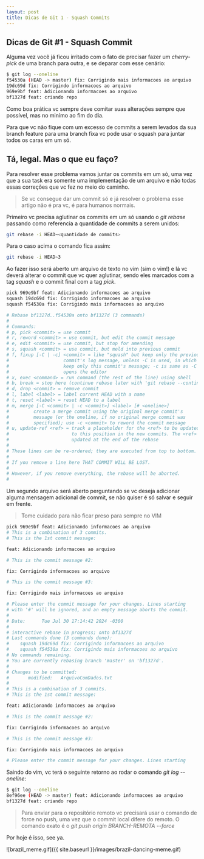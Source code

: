 ```yaml
---
layout: post
title: Dicas de Git 1 - Squash Commits
---
```


## Dicas de Git #1 - Squash Commit

Alguma vez você já ficou irritado com o fato de precisar fazer um *cherry-pick* de uma branch para outra, e se deparar com esse cenário:

```bash
$ git log --oneline
f54530a (HEAD -> master) fix: Corrigindo mais informacoes ao arquivo
19dc69d fix: Corrigindo informacoes ao arquivo
969e9bf feat: Adicionando informacoes ao arquivo
bf1327d feat: criando repo
```

Como boa prática vc sempre deve comitar suas alterações sempre que possível, mas no minímo ao fim do dia. 

Para que vc não fique com um excesso de commits a serem levados da sua branch feature para uma branch fixa vc pode usar o squash para juntar todos os caras em um só.

## Tá, legal. Mas o que eu faço?

Para resolver esse problema vamos juntar os commits em um só, uma vez que a sua task era somente uma implementação de um arquivo e não todas essas correções que vc fez no meio do caminho.

> Se vc consegue dar um commit só e já resolver o problema esse artigo não é pra vc, é para humanos normais.

Primeiro vc precisa aglutinar os commits em um só usando o *git rebase* passando como referencia a quantidade de commits a serem unidos:

```bash
git rebase -i HEAD~<quantidade de commits>
```

Para o caso acima o comando fica assim:

```bash
git rebase -i HEAD~3
```

Ao fazer isso será aberto um arquivo de texto no vim (sim o vim!) e lá vc deverá alterar o commit que vc quer aglutinar, sendo eles marcados com a tag *squash* e o commit final com a tag *pick*.

```bash
pick 969e9bf feat: Adicionando informacoes ao arquivo
squash 19dc69d fix: Corrigindo informacoes ao arquivo
squash f54530a fix: Corrigindo mais informacoes ao arquivo

# Rebase bf1327d..f54530a onto bf1327d (3 commands)
#
# Commands:
# p, pick <commit> = use commit
# r, reword <commit> = use commit, but edit the commit message
# e, edit <commit> = use commit, but stop for amending
# s, squash <commit> = use commit, but meld into previous commit
# f, fixup [-C | -c] <commit> = like "squash" but keep only the previous
#                    commit's log message, unless -C is used, in which case
#                    keep only this commit's message; -c is same as -C but
#                    opens the editor
# x, exec <command> = run command (the rest of the line) using shell
# b, break = stop here (continue rebase later with 'git rebase --continue')
# d, drop <commit> = remove commit
# l, label <label> = label current HEAD with a name
# t, reset <label> = reset HEAD to a label
# m, merge [-C <commit> | -c <commit>] <label> [# <oneline>]
#         create a merge commit using the original merge commit's
#         message (or the oneline, if no original merge commit was
#         specified); use -c <commit> to reword the commit message
# u, update-ref <ref> = track a placeholder for the <ref> to be updated
#                       to this position in the new commits. The <ref> is
#                       updated at the end of the rebase
#
# These lines can be re-ordered; they are executed from top to bottom.
#
# If you remove a line here THAT COMMIT WILL BE LOST.
#
# However, if you remove everything, the rebase will be aborted.
#
```

Um segundo arquivo será aberto perguntando se vc deseja adicionar alguma mensagem adicional de commit, se não quiser é só salvar e seguir em frente.

> Tome cuidado para não ficar preso para sempre no VIM

```bash
pick 969e9bf feat: Adicionando informacoes ao arquivo
# This is a combination of 3 commits.
# This is the 1st commit message:

feat: Adicionando informacoes ao arquivo

# This is the commit message #2:

fix: Corrigindo informacoes ao arquivo

# This is the commit message #3:

fix: Corrigindo mais informacoes ao arquivo

# Please enter the commit message for your changes. Lines starting
# with '#' will be ignored, and an empty message aborts the commit.
#
# Date:      Tue Jul 30 17:14:42 2024 -0300
#
# interactive rebase in progress; onto bf1327d
# Last commands done (3 commands done):
#    squash 19dc69d fix: Corrigindo informacoes ao arquivo
#    squash f54530a fix: Corrigindo mais informacoes ao arquivo
# No commands remaining.
# You are currently rebasing branch 'master' on 'bf1327d'.
#
# Changes to be committed:
#       modified:   ArquivoComDados.txt
#
# This is a combination of 3 commits.
# This is the 1st commit message:

feat: Adicionando informacoes ao arquivo

# This is the commit message #2:

fix: Corrigindo informacoes ao arquivo

# This is the commit message #3:

fix: Corrigindo mais informacoes ao arquivo

# Please enter the commit message for your changes. Lines starting

```

Saindo do vim, vc terá o seguinte retorno ao rodar o comando *git log --oneline*:

```bash
$ git log --oneline
8ef96ee (HEAD -> master) feat: Adicionando informacoes ao arquivo
bf1327d feat: criando repo
```

> Para enviar para o repositório remoto vc precisará usar o comando de force no push, uma vez que o commit local difere do remoto. O comando exato é o *git push origin BRANCH-REMOTA --force*

Por hoje é isso, see ya.

![brazil_meme.gif]({{ site.baseurl }}/images/brazil-dancing-meme.gif)